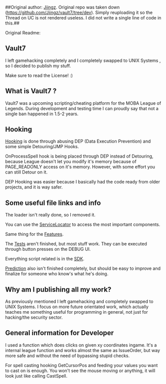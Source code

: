 ##Original author: [Jiingz](https://www.unknowncheats.me/forum/members/2088298.html). Original repo was taken down (https://github.com/Jiingz/vault7/tree/dev). Simply reuploading it so the Thread on UC is not rendered useless. I did not write a single line of code in this.##


Original Readme:

## Vault7 ##

I left gamehacking completely and I completely swapped to UNIX Systems , so I decided to publish my stuff.

Make sure to read the License! :)

## What is Vault7 ? ##

Vault7 was a upcoming scripting/cheating platform for the MOBA League of Legends. 
During development and testing time I can proudly say that not a single ban happened in 1.5-2 years.

## Hooking ##
[Hooking](https://github.com/Jiingz/vault7/blob/dev/sources/core/hooking/hooking_service.cpp) is done through abusing DEP (Data Execution Prevention) 
and some simple Detouring/JMP Hooks.

OnProcessSpell hook is being placed through DEP instead of Detouring, because League doesn't let you modify it's memory because of PAGE_READONLY access on it's memory.
However, with some effort you can still Detour on it.

DEP Hooking was easier because I basically had the code ready from older projects, and it is way safer.

## Some useful file links and info ##

The loader isn't really done, so I removed it.

You can use the [ServiceLocator](https://github.com/Jiingz/vault7/blob/dev/sources/core/locator.cpp) to access the most important components.

Same thing for the [Features](https://github.com/Jiingz/vault7/tree/dev/sources/core/features).


The [Tests](https://github.com/Jiingz/vault7/tree/dev/sources/core/tests) aren't finished, but most stuff work.
They can be executed through button presses on the DEBUG UI.

Everything script related is in the [SDK](https://github.com/Jiingz/vault7/tree/dev/sources/core/sdk).

[Prediction](https://github.com/Jiingz/vault7/tree/dev/sources/core/sdk/prediction) also isn't finished completely, but should be easy to improve and finalize for someone who know's what he's doing.

## Why am I publishing all my work? ##
As previously mentioned I left gamehacking and completely swapped to UNIX Systems. I focus on more future orientated work, which actually teaches me something useful
for programming in general, not just for hacking/the security sector.

## General information for Developer ##

I used a function which does clicks on given xy coordinates ingame. It's a internal league function and works almost the same as IssueOrder, but way more safe
and without the need of bypassing stupid checks.

For spell casting hooking GetCursorPos and feeding your values you want to cast on is enough.
You won't see the mouse moving or anything, it will look just like calling CastSpell.
